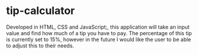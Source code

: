 # tip-calculator
Developed in HTML, CSS and JavaScript;, this application will take an input value and find how much of a tip you have to pay. The percentage of this tip is currently set to 15%, however in the future I would like the user to be able to adjust this to their needs.
